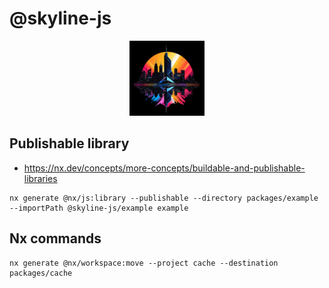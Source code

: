 # @skyline-js

<p align="center">
  <a href="https://skylinejs.com/" target="blank"><img src="https://raw.githubusercontent.com/skylinejs/skylinejs.github.io/main/img/logo-skyline.png" width="120" alt="Skyline" /></a>
</p>

## Publishable library

- https://nx.dev/concepts/more-concepts/buildable-and-publishable-libraries

```
nx generate @nx/js:library --publishable --directory packages/example --importPath @skyline-js/example example
```

## Nx commands

```
nx generate @nx/workspace:move --project cache --destination packages/cache
```
